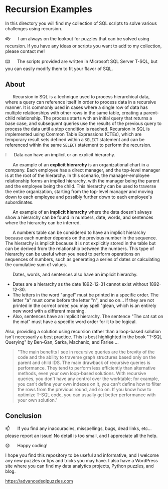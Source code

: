 # Recursion Examples

In this directory you will find my collection of SQL scripts to solve various challenges using recursion.    

👓&nbsp;&nbsp;&nbsp;&nbsp;&nbsp;&nbsp;I am always on the lookout for puzzles that can be solved using recursion.  If you have any ideas or scripts you want to add to my collection, please contact me!

:keyboard:&nbsp;&nbsp;&nbsp;&nbsp;&nbsp;&nbsp;The scripts provided are written in Microsoft SQL Server T-SQL, but you can easily modify them to fit your flavor of SQL.


## About

&nbsp;&nbsp;&nbsp;&nbsp;&nbsp;&nbsp;Recursion in SQL is a technique used to process hierarchical data, where a query can reference itself in order to process data in a recursive manner. It is commonly used in cases where a single row of data has multiple relationships with other rows in the same table, creating a parent-child relationship. The process starts with an initial query that returns a base case, and subsequent queries use the results of the previous query to process the data until a stop condition is reached. Recursion in SQL is implemented using Common Table Expressions (CTEs), which are temporary result sets defined within a `SELECT` statement and can be referenced within the same `SELECT` statement to perform the recursion.

❕&nbsp;&nbsp;&nbsp;&nbsp;&nbsp;&nbsp;Data can have an implicit or an explicit hierarchy.  

&nbsp;&nbsp;&nbsp;&nbsp;&nbsp;&nbsp;An example of an **explicit hierarchy** is an organizational chart in a company. Each employee has a direct manager, and the top-level manager is at the root of the hierarchy. In this scenario, the manager-employee relationship forms an implied hierarchy, with the manager being the parent and the employee being the child. This hierarchy can be used to traverse the entire organization, starting from the top-level manager and moving down to each employee and possibly further down to each employee's subordinates.


&nbsp;&nbsp;&nbsp;&nbsp;&nbsp;&nbsp;An example of an **implicit hierarchy** where the data doesn't always show a hierarchy can be found in numbers, date, words, and sentences where the hierarchy can be inferred.

&nbsp;&nbsp;&nbsp;&nbsp;&nbsp;&nbsp;A numbers table can be considered to have an implicit hierarchy because each number depends on the previous number in the sequence. The hierarchy is implicit because it is not explicitly stored in the table but can be derived from the relationship between the numbers. This type of hierarchy can be useful when you need to perform operations on sequences of numbers, such as generating a series of dates or calculating the cumulative sum of values.

&nbsp;&nbsp;&nbsp;&nbsp;&nbsp;&nbsp;Dates, words, and sentences also have an implicit hierarchy.

*  Dates are a hierarchy as the date 1892-12-31 cannot exist without 1892-12-30.
*  The letters in the word "angel" must be printed in a specific order.  The letter "a" must come before the letter "n", and so on...  If they are not printed in the correct order, you may spell "glean, which is an entirely new word with a different meaning.
*  Also, sentences have an implicit hierarchy.  The sentence "The cat sat on the mat" must have a specific word order for it to be logical. 

Also, providing a solution using recursion rather than a loop-based solution isn't necessarily a best practice.  This is best highlighted in the book "T-SQL Querying" by Ben-Gan, Sarka, Machanic, and Farlee ...

> "The main benefits I see in recursive queries are the brevity of the code and the ability to traverse graph structures based only on the parent and child IDS.  The main drawback of recursive queries is performance.   They tend to perform less efficiently than alternative methods, even your own loop-based solutions.   With recursive queries, you don't have any control over the worktable; for example, you can't define your own indexes on it, you can't define how to filter the rows from the previous round, and so on.  If you know how to optimize T-SQL code, you can usually get better performance with your own solution." 

## Conclusion

:mailbox:&nbsp;&nbsp;&nbsp;&nbsp;&nbsp;&nbsp;If you find any inaccuracies, misspellings, bugs, dead links, etc... please report an issue!  No detail is too small, and I appreciate all the help.

:smile:&nbsp;&nbsp;&nbsp;&nbsp;&nbsp;&nbsp;Happy coding!

I hope you find this repository to be useful and informative, and I welcome any new puzzles or tips and tricks you may have. I also have a WordPress site where you can find my data analytics projects, Python puzzles, and blog.

https://advancedsqlpuzzles.com
